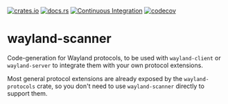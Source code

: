[![crates.io](https://img.shields.io/crates/v/wayland-scanner.svg)](https://crates.io/crates/wayland-scanner)
[![docs.rs](https://docs.rs/wayland-scanner/badge.svg)](https://docs.rs/wayland-scanner)
[![Continuous Integration](https://github.com/Smithay/wayland-rs/workflows/Continuous%20Integration/badge.svg)](https://github.com/Smithay/wayland-rs/actions?query=workflow%3A%22Continuous+Integration%22)
[![codecov](https://codecov.io/gh/Smithay/wayland-rs/branch/master/graph/badge.svg)](https://codecov.io/gh/Smithay/wayland-rs)

# wayland-scanner

Code-generation for Wayland protocols, to be used with `wayland-client` or `wayland-server`
to integrate them with your own protocol extensions.

Most general protocol extensions are already exposed by the `wayland-protocols` crate, so you
don't need to use `wayland-scanner` directly to support them.